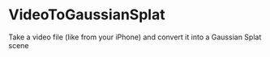 # VideoToGaussianSplat
Take a video file (like from your iPhone) and convert it into a Gaussian Splat scene
